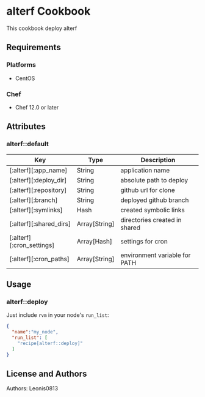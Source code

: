 # alterf Cookbook

This cookbook deploy alterf

## Requirements

### Platforms

- CentOS

### Chef

- Chef 12.0 or later

## Attributes

### alterf::default

|Key                      |Type         |Description                  |
|-------------------------|-------------|-----------------------------|
|[:alterf][:app_name]     |String       |application name             |
|[:alterf][:deploy_dir]   |String       |absolute path to deploy      |
|[:alterf][:repository]   |String       |github url for clone         |
|[:alterf][:branch]       |String       |deployed github branch       |
|[:alterf][:symlinks]     |Hash         |created symbolic links       |
|[:alterf][:shared_dirs]  |Array[String]|directories created in shared|
|[:alterf][:cron_settings]|Array[Hash]  |settings for cron            |
|[:alterf][:cron_paths]   |Array[String]|environment variable for PATH|

## Usage

### alterf::deploy

Just include `rvm` in your node's `run_list`:

```json
{
  "name":"my_node",
  "run_list": [
    "recipe[alterf::deploy]"
  ]
}
```

## License and Authors

Authors: Leonis0813
